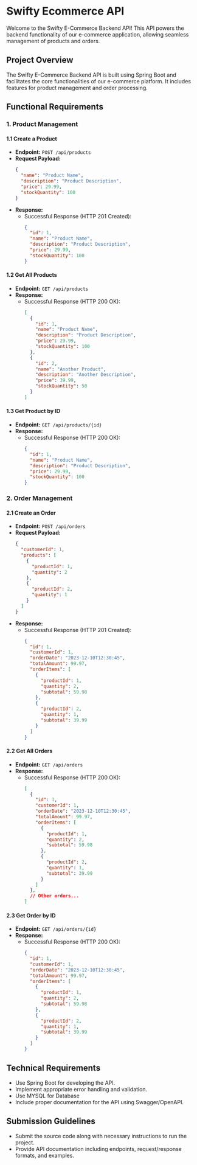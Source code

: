 # Swifty Ecommerce API
Welcome to the Swifty E-Commerce Backend API! This API powers the backend functionality of our e-commerce application, allowing seamless management of products and orders.

## Project Overview
The Swifty E-Commerce Backend API is built using Spring Boot and facilitates the core functionalities of our e-commerce platform. It includes features for product management and order processing.

## Functional Requirements

### 1. Product Management

#### 1.1 Create a Product

- **Endpoint:** `POST /api/products`
- **Request Payload:**
  ```json
  {
    "name": "Product Name",
    "description": "Product Description",
    "price": 29.99,
    "stockQuantity": 100
  }
  ```
- **Response:**
  - Successful Response (HTTP 201 Created):
    ```json
    {
      "id": 1,
      "name": "Product Name",
      "description": "Product Description",
      "price": 29.99,
      "stockQuantity": 100
    }
    ```

#### 1.2 Get All Products

- **Endpoint:** `GET /api/products`
- **Response:**
  - Successful Response (HTTP 200 OK):
    ```json
    [
      {
        "id": 1,
        "name": "Product Name",
        "description": "Product Description",
        "price": 29.99,
        "stockQuantity": 100
      },
      {
        "id": 2,
        "name": "Another Product",
        "description": "Another Description",
        "price": 39.99,
        "stockQuantity": 50
      }
    ]
    ```

#### 1.3 Get Product by ID

- **Endpoint:** `GET /api/products/{id}`
- **Response:**
  - Successful Response (HTTP 200 OK):
    ```json
    {
      "id": 1,
      "name": "Product Name",
      "description": "Product Description",
      "price": 29.99,
      "stockQuantity": 100
    }
    ```

### 2. Order Management

#### 2.1 Create an Order

- **Endpoint:** `POST /api/orders`
- **Request Payload:**
  ```json
  {
    "customerId": 1,
    "products": [
      {
        "productId": 1,
        "quantity": 2
      },
      {
        "productId": 2,
        "quantity": 1
      }
    ]
  }
  ```
- **Response:**
  - Successful Response (HTTP 201 Created):
    ```json
    {
      "id": 1,
      "customerId": 1,
      "orderDate": "2023-12-10T12:30:45",
      "totalAmount": 99.97,
      "orderItems": [
        {
          "productId": 1,
          "quantity": 2,
          "subtotal": 59.98
        },
        {
          "productId": 2,
          "quantity": 1,
          "subtotal": 39.99
        }
      ]
    }
    ```

#### 2.2 Get All Orders

- **Endpoint:** `GET /api/orders`
- **Response:**
  - Successful Response (HTTP 200 OK):
    ```json
    [
      {
        "id": 1,
        "customerId": 1,
        "orderDate": "2023-12-10T12:30:45",
        "totalAmount": 99.97,
        "orderItems": [
          {
            "productId": 1,
            "quantity": 2,
            "subtotal": 59.98
          },
          {
            "productId": 2,
            "quantity": 1,
            "subtotal": 39.99
          }
        ]
      },
      // Other orders...
    ]
    ```

#### 2.3 Get Order by ID

- **Endpoint:** `GET /api/orders/{id}`
- **Response:**
  - Successful Response (HTTP 200 OK):
    ```json
    {
      "id": 1,
      "customerId": 1,
      "orderDate": "2023-12-10T12:30:45",
      "totalAmount": 99.97,
      "orderItems": [
        {
          "productId": 1,
          "quantity": 2,
          "subtotal": 59.98
        },
        {
          "productId": 2,
          "quantity": 1,
          "subtotal": 39.99
        }
      ]
    }
    ```

## Technical Requirements

- Use Spring Boot for developing the API.
- Implement appropriate error handling and validation.
- Use MYSQL for Database
- Include proper documentation for the API using Swagger/OpenAPI.

## Submission Guidelines

- Submit the source code along with necessary instructions to run the project.
- Provide API documentation including endpoints, request/response formats, and examples.
